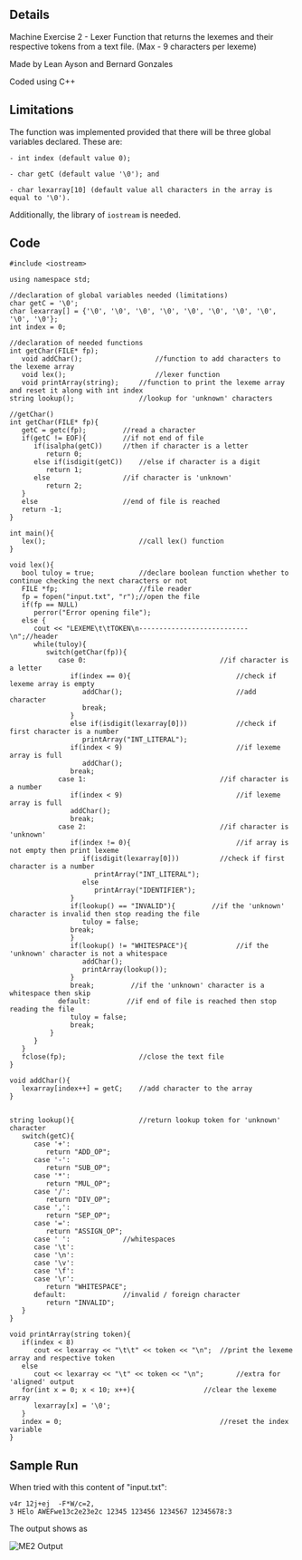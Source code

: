 ## Details
  Machine Exercise 2 - Lexer Function that returns the lexemes and their respective tokens from a text file. (Max - 9 characters per lexeme)
  
  Made by Lean Ayson and Bernard Gonzales
  
  Coded using C++

## Limitations
  The function was implemented provided that there will be three global variables declared. These are:
  
    - int index (default value 0);
    
    - char getC (default value '\0'); and
    
    - char lexarray[10] (default value all characters in the array is equal to '\0').
  
  Additionally, the library of `iostream` is needed.

## Code
```
#include <iostream>

using namespace std;

//declaration of global variables needed (limitations)
char getC = '\0';
char lexarray[] = {'\0', '\0', '\0', '\0', '\0', '\0', '\0', '\0', '\0', '\0'};
int index = 0;

//declaration of needed functions
int getChar(FILE* fp);
   void addChar();					//function to add characters to the lexeme array
   void lex();						//lexer function
   void printArray(string);		//function to print the lexeme array and reset it along with int index
string lookup();				//lookup for 'unknown' characters

//getChar()
int getChar(FILE* fp){
   getC = getc(fp);			//read a character
   if(getC != EOF){			//if not end of file
      if(isalpha(getC))		//then if character is a letter
         return 0;    
      else if(isdigit(getC))	//else if character is a digit
         return 1;
      else					//if character is 'unknown'
         return 2;
   }
   else						//end of file is reached
   return -1;
}

int main(){
   lex();						//call lex() function
}

void lex(){
   bool tuloy = true;			//declare boolean function whether to continue checking the next characters or not
   FILE *fp;					//file reader
   fp = fopen("input.txt", "r");//open the file
   if(fp == NULL)
      perror("Error opening file");
   else {
      cout << "LEXEME\t\tTOKEN\n---------------------------\n";//header
      while(tuloy){
         switch(getChar(fp)){
            case 0:									//if character is a letter
               if(index == 0){							//check if lexeme array is empty 
                  addChar();							//add character
                  break;
               }
               else if(isdigit(lexarray[0]))			//check if first character is a number
                  printArray("INT_LITERAL");
               if(index < 9)							//if lexeme array is full
                  addChar();
               break;
            case 1:									//if character is a number
               if(index < 9)							//if lexeme array is full
               addChar();
               break;
            case 2:									//if character is 'unknown'
               if(index != 0){							//if array is not empty then print lexeme
                  if(isdigit(lexarray[0]))			//check if first character is a number
                     printArray("INT_LITERAL");
                  else
                     printArray("IDENTIFIER");
               }
               if(lookup() == "INVALID"){         //if the 'unknown' character is invalid then stop reading the file
                  tuloy = false;
               break;
               }
               if(lookup() != "WHITESPACE"){			//if the 'unknown' character is not a whitespace
                  addChar();
                  printArray(lookup());
               }
               break;         //if the 'unknown' character is a whitespace then skip
            default:         //if end of file is reached then stop reading the file
               tuloy = false;
               break;
          }
      }
   }
   fclose(fp);					//close the text file
}

void addChar(){
   lexarray[index++] = getC;	//add character to the array
}


string lookup(){				//return lookup token for 'unknown' character
   switch(getC){
      case '+':
         return "ADD_OP";
      case '-':
         return "SUB_OP";
      case '*':
         return "MUL_OP";
      case '/':
         return "DIV_OP";
      case ',':
         return "SEP_OP";
      case '=':
         return "ASSIGN_OP";
      case ' ':				//whitespaces
      case '\t':
      case '\n':
      case '\v':
      case '\f':
      case '\r':
         return "WHITESPACE";
      default:				//invalid / foreign character
         return "INVALID";
   }
}

void printArray(string token){
   if(index < 8)
      cout << lexarray << "\t\t" << token << "\n";	//print the lexeme array and respective token
   else
      cout << lexarray << "\t" << token << "\n";		//extra for 'aligned' output 
   for(int x = 0; x < 10; x++){					//clear the lexeme array
      lexarray[x] = '\0';
   }
   index = 0;										//reset the index variable
}
```

## Sample Run
  When tried with this content of "input.txt":
```
v4r 12j+ej	-F*W/c=2,
3 HElo AWEFwe13c2e23e2c 12345 123456 1234567 12345678:3
```
  The output shows as
  
  ![ME2 Output](https://user-images.githubusercontent.com/90940695/141534298-50579fbe-3918-4d91-bc55-c37776939f74.PNG)
